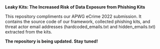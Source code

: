 <b>Leaky Kits: The Increased Risk of Data Exposure from Phishing Kits </b>

This repository compliments our APWG eCrime 2022 submission. It contains the source code of our framework, collected phishing kits, and threat actor email addresses (hardcoded_emails.txt and hidden_emails.txt) extracted from the kits. 

<b>The repository is being updated. Stay tuned!</b>
